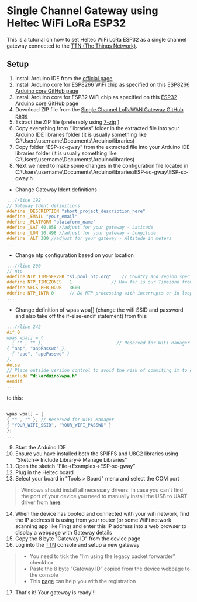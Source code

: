 # Single Channel Gateway using Heltec WiFi LoRa ESP32

This is a tutorial on how to set Heltec WiFi LoRa ESP32 as a single channel gateway connected to the [TTN (The Things Network)](https://www.thethingsnetwork.org/).


## Setup

1) Install Arduino IDE from the [official page](https://www.arduino.cc/en/Main/Software)
2) Install Arduino core for ESP8266 WiFi chip as specified on this [ESP8266 Arduino core GitHub page](https://github.com/esp8266/Arduino)
3) Install Arduino core for ESP32 WiFi chip as specified on this  [ESP32 Arduino core GitHub page](https://github.com/espressif/arduino-esp32)
4) Download ZIP file from the [Single Channel LoRaWAN Gateway GitHub page](https://github.com/kersing/ESP-1ch-Gateway-v5.0)
5) Extract the ZIP file (preferably using [7-zip](http://www.7-zip.org/) )
6) Copy everything from “libraries” folder in the extracted file into your Arduino IDE libraries folder (it is usually something like C:\Users\username\Documents\Arduino\libraries)
7) Copy folder “ESP-sc-gway” from the extracted file into  your Arduino IDE libraries folder (it is usually something like C:\Users\username\Documents\Arduino\libraries)
8) Next we need to make some changes in the configuration file located in C:\Users\username\Documents\Arduino\libraries\ESP-sc-gway\ESP-sc-gway.h
- Change Gateway Ident definitions
```C
...//line 192
// Gateway Ident definitions
#define _DESCRIPTION "short_project_description_here"
#define _EMAIL "your_email"
#define _PLATFORM "plataform_name"
#define _LAT 40.058 //adjust for your gateway - Latitude
#define _LON 10.498 //adjust for your gateway - Longitude
#define _ALT 300 //adjust for your gateway - Altitude in meters
...
  ```
- Change ntp configuration based on your location
```C
...//line 200
// ntp
#define NTP_TIMESERVER "si.pool.ntp.org"	// Country and region specific
#define NTP_TIMEZONES	1				// How far is our Timezone from UTC
#define SECS_PER_HOUR	3600
#define NTP_INTR 0		// Do NTP processing with interrupts or in loop();
...
  ```
  - Change definition of wpas wpa[] (change the wifi SSID  and password and also take off the if-else-endif statement) from this:
  ```C
...//line 242
#if 0
wpas wpa[] = {
	{ "" , "" },							// Reserved for WiFi Manager
  { "aap", "aapPasswd" },
	{ "ape", "apePasswd" }
};
#else
// Place outside version control to avoid the risk of commiting it to github ;-)
#include "d:\arduino\wpa.h"
#endif
...
  ```
to this:
  ```C
...
wpas wpa[] = {
{ "" , "" }, // Reserved for WiFi Manager
{ "YOUR_WIFI_SSID", "YOUR_WIFI_PASSWD" }
};
...
  ```

9)  Start the Arduino IDE
10) Ensure you have installed both the SPIFFS and U8G2 libraries using “Sketch-> Include Library-> Manage Libraries”
11) Open the sketch “File->Examples->ESP-sc-gway” 
12) Plug in the Heltec board
13) Select your board in "Tools > Board" menu and select the COM port
> Windows should install all necessary drivers. In case you can't find the port of your device you need to manually install the USB to UART driver from [here](https://www.silabs.com/products/development-tools/software/usb-to-uart-bridge-vcp-drivers).
14) When the device has booted and connected with your wifi network, find the IP address it is using from your router (or some WiFi network scanning app like Fing) and enter this IP address into a web browser to display a webpage with Gateway details
15) Copy the 8 byte “Gateway ID” from the device page
16) Log into the [TTN](https://www.thethingsnetwork.org/) console and setup a new gateway
> - You need to tick the “I’m using the legacy packet forwarder” checkbox 
> - Paste the 8 byte “Gateway ID” copied from the device webpage to the console
> - This [page](https://www.thethingsnetwork.org/docs/gateways/registration.html) can help you with the registration
17) That's it! Your gateway is ready!!! 